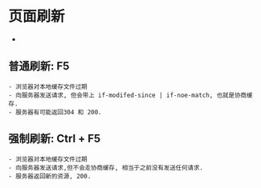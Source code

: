 # 页面刷新

-

## 普通刷新: F5

    - 浏览器对本地缓存文件过期
    - 向服务器发送请求, 但会带上 if-modifed-since | if-noe-match, 也就是协商缓存.
    - 服务器有可能返回304 和 200.

## 强制刷新: Ctrl + F5

    - 浏览器对本地缓存文件过期
    - 向服务器发送请求,但不会走协商缓存, 相当于之前没有发送任何请求.
    - 服务器返回新的资源, 200.
